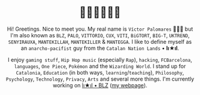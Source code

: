 <h1 align="center">👋🏼👋🏼👋🏼</h1>

<div align="center">

Hi! Greetings. Nice to meet you. My real name is `Víctor Palomares` 👨🏻‍🏫 but I'm also known as `BLZ`, `PALO`, `VITTORIO`, `CUX`, `VITI`, `BiGTORT`, `BIG-T`, `UKTREND`, `SENYIRAUXA`, `MANTEKILLAH`, `MANTEKILLER` & `MANTEGGA`. I like to define myself as an `anarcho-pacifist` guy from the `Catalan Nation Lands` • **lı★ıl**.
  
I enjoy `gaming stuff`, `Hip Hop music` (especially `Rap`), `hacking`, `FCBarcelona`, `languages`, `One Piece`, `Pokémon` and the `Wizarding World`. I stand up for `Catalonia`, `Education` (in both ways, `learning`/`teaching`), `Philosophy`, `Psychology`, `Technology`, `Privacy`, `Arts` and several more things. I'm currently working on [lı★ıl • BLZ](https://github.com/mantekillah/palo) ([my webpage](https://mantekillah.github.io/palo)).

</div>
